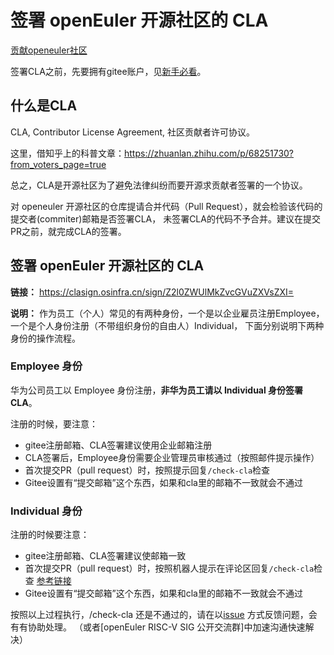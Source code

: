# 签署 openEuler 开源社区的 CLA

[贡献openeuler社区](https://www.openeuler.org/zh/community/contribution/)

签署CLA之前，先要拥有gitee账户，见[新手必看](README.md)。


## 什么是CLA

CLA, Contributor License Agreement, 社区贡献者许可协议。

这里，借知乎上的科普文章：https://zhuanlan.zhihu.com/p/68251730?from_voters_page=true

总之，CLA是开源社区为了避免法律纠纷而要开源求贡献者签署的一个协议。

对 openeuler 开源社区的仓库提请合并代码（Pull Request），就会检验该代码的提交者(commiter)邮箱是否签署CLA，
未签署CLA的代码不予合并。建议在提交PR之前，就完成CLA的签署。



## 签署 openEuler 开源社区的 CLA

**链接：**  https://clasign.osinfra.cn/sign/Z2l0ZWUlMkZvcGVuZXVsZXI=

**说明：**  作为员工（个人）常见的有两种身份，一个是以企业雇员注册Employee，一个是个人身份注册（不带组织身份的自由人）Individual，
下面分别说明下两种身份的操作流程。



### Employee 身份

华为公司员工以 Employee 身份注册，**非华为员工请以 Individual 身份签署 CLA**。

注册的时候，要注意：
- gitee注册邮箱、CLA签署建议使用企业邮箱注册
- CLA签署后，Employee身份需要企业管理员审核通过（按照邮件提示操作）
- 首次提交PR（pull request）时，按照提示回复`/check-cla`检查
- Gitee设置有“提交邮箱”这个东西，如果和cla里的邮箱不一致就会不通过



### Individual 身份

注册的时候要注意：
- gitee注册邮箱、CLA签署建议使邮箱一致
- 首次提交PR（pull request）时，按照机器人提示在评论区回复`/check-cla`检查  [参考链接](https://gitee.com/openeuler/RISC-V/pulls/39)
- Gitee设置有“提交邮箱”这个东西，如果和cla里的邮箱不一致就会不通过



按照以上过程执行，/check-cla 还是不通过的，请在以[issue](https://gitee.com/openeuler/RISC-V/issues) 方式反馈问题，会有有协助处理。
（或者[openEuler RISC-V SIG 公开交流群]中加速沟通快速解决）

